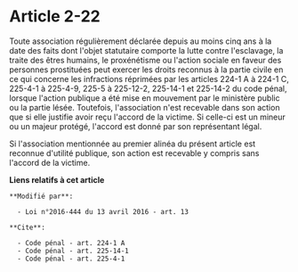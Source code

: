 # Article 2-22

Toute association régulièrement déclarée depuis au moins cinq ans à la date des faits dont l'objet statutaire comporte la
lutte contre l'esclavage, la traite des êtres humains, le proxénétisme ou l'action sociale en faveur des personnes
prostituées peut exercer les droits reconnus à la partie civile en ce qui concerne les infractions réprimées par les articles
224-1 A à 224-1 C, 225-4-1 à 225-4-9, 225-5 à 225-12-2, 225-14-1 et 225-14-2 du code pénal, lorsque l'action publique a été
mise en mouvement par le ministère public ou la partie lésée. Toutefois, l'association n'est recevable dans son action que si
elle justifie avoir reçu l'accord de la victime. Si celle-ci est un mineur ou un majeur protégé, l'accord est donné par son
représentant légal.

Si l'association mentionnée au premier alinéa du présent article est reconnue d'utilité publique, son action est recevable y
compris sans l'accord de la victime.

**Liens relatifs à cet article**

	**Modifié par**:

	  - Loi n°2016-444 du 13 avril 2016 - art. 13

	**Cite**:

	  - Code pénal - art. 224-1 A
	  - Code pénal - art. 225-14-1
	  - Code pénal - art. 225-4-1

